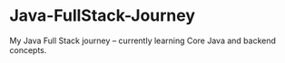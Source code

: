 # Java-FullStack-Journey
My Java Full Stack journey – currently learning Core Java and backend concepts.
